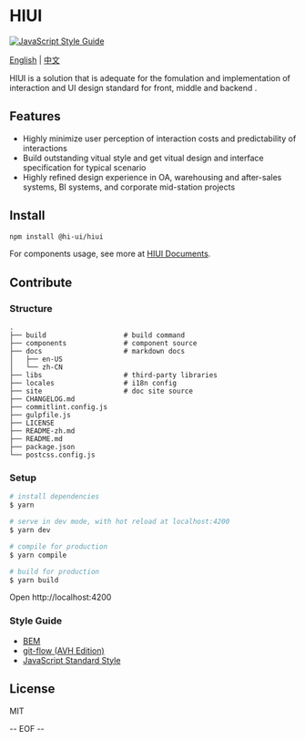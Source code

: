 # HIUI

[![JavaScript Style Guide](https://camo.githubusercontent.com/58fbab8bb63d069c1e4fb3fa37c2899c38ffcd18/68747470733a2f2f696d672e736869656c64732e696f2f62616467652f636f64655f7374796c652d7374616e646172642d627269676874677265656e2e737667)](https://github.com/standard/standard)

[English](https://github.com/XiaoMi/hiui/blob/master/README.md) | [中文](https://github.com/XiaoMi/hiui/blob/master/README-zh.md)

HIUI is a solution that is adequate for the fomulation and implementation of interaction and UI design standard for front, middle and backend .

## Features

- Highly minimize user perception of interaction costs and predictability of interactions
- Build outstanding vitual style and get vitual design and interface specification for typical scenario
- Highly refined design experience in OA, warehousing and after-sales systems, BI systems, and corporate mid-station projects

## Install

```sh
npm install @hi-ui/hiui
```

For components usage, see more at [HIUI Documents](https://xiaomi.github.io/hiui/#/en-US/components).

## Contribute

### Structure

```
.
├── build                   # build command
├── components              # component source
├── docs                    # markdown docs
│   ├── en-US
│   └── zh-CN
├── libs                    # third-party libraries
├── locales                 # i18n config
├── site                    # doc site source
├── CHANGELOG.md
├── commitlint.config.js
├── gulpfile.js
├── LICENSE
├── README-zh.md
├── README.md
├── package.json
└── postcss.config.js
```

### Setup

```sh
# install dependencies
$ yarn

# serve in dev mode, with hot reload at localhost:4200
$ yarn dev

# compile for production
$ yarn compile

# build for production
$ yarn build
```

Open http://localhost:4200

### Style Guide

 - [BEM](https://en.bem.info/)
 - [git-flow (AVH Edition)](https://github.com/petervanderdoes/gitflow-avh)
 - [JavaScript Standard Style](https://github.com/standard/standard)

## License

MIT

-- EOF --
